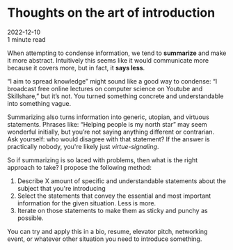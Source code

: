 # Thoughts on the art of introduction

2022-12-10 <br> 1 minute read

When attempting to condense information, we tend to **summarize** and make it more abstract. Intuitively this seems like it would communicate more because it covers more, but in fact, it **says less**.

“I aim to spread knowledge” might sound like a good way to condense: “I broadcast free online lectures on computer science on Youtube and Skillshare,” but it’s not. You turned something concrete and understandable into something vague.

Summarizing also turns information into generic, utopian, and virtuous statements. Phrases like: “Helping people is my north star” may seem wonderful initially, but you’re not saying anything different or contrarian. Ask yourself: who would disagree with that statement? If the answer is practically nobody, you're likely just *virtue-signaling*.

So if summarizing is so laced with problems, then what is the right approach to take? I propose the following method:

1. Describe X amount of specific and understandable statements about the subject that you're introducing
2. Select the statements that convey the essential and most important information for the given situation. Less is more.
3. Iterate on those statements to make them as sticky and punchy as possible.

You can try and apply this in a bio, resume, elevator pitch, networking event, or whatever other situation you need to introduce something.